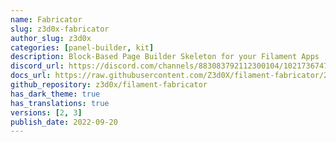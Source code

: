 ```yaml
---
name: Fabricator
slug: z3d0x-fabricator
author_slug: z3d0x
categories: [panel-builder, kit]
description: Block-Based Page Builder Skeleton for your Filament Apps
discord_url: https://discord.com/channels/883083792112300104/1021736747861819392
docs_url: https://raw.githubusercontent.com/Z3d0X/filament-fabricator/2.x/docs/README.md
github_repository: z3d0x/filament-fabricator
has_dark_theme: true
has_translations: true
versions: [2, 3]
publish_date: 2022-09-20
---
```

